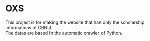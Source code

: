 # OXS
This project is for making the website that has only the scholarship informations of CBNU.  
The datas are based in the automatic crawler of Python.  
